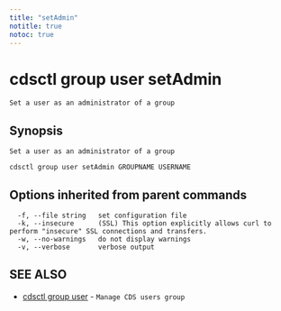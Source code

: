 ```yaml
---
title: "setAdmin"
notitle: true
notoc: true
---
```

# cdsctl group user setAdmin

`Set a user as an administrator of a group`

## Synopsis

`Set a user as an administrator of a group`

```
cdsctl group user setAdmin GROUPNAME USERNAME
```

## Options inherited from parent commands

```
  -f, --file string   set configuration file
  -k, --insecure      (SSL) This option explicitly allows curl to perform "insecure" SSL connections and transfers.
  -w, --no-warnings   do not display warnings
  -v, --verbose       verbose output
```

## SEE ALSO

* [cdsctl group user](/docs/components/cdsctl/group/user/)	 - `Manage CDS users group`

